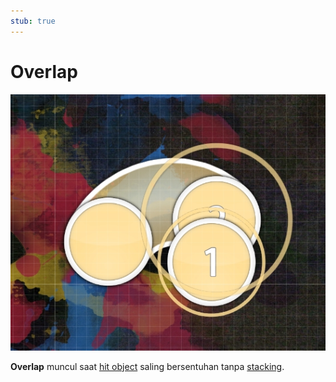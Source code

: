 ```yaml
---
stub: true
---
```


# Overlap

![](img/overlap.jpg "Contoh hit object yang tumpang tindih dengan sliderhead.")

**Overlap** muncul saat [hit object](/wiki/Hit_object) saling bersentuhan tanpa [stacking](/wiki/Mapping_techniques/Stack).
